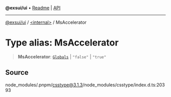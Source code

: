 **@exsui/ui** • [Readme](../../README.md) \| [API](../../globals.md)

***

[@exsui/ui](../../README.md) / [\<internal\>](../README.md) / MsAccelerator

# Type alias: MsAccelerator

> **MsAccelerator**: [`Globals`](Globals.md) \| `"false"` \| `"true"`

## Source

node\_modules/.pnpm/csstype@3.1.3/node\_modules/csstype/index.d.ts:20393
